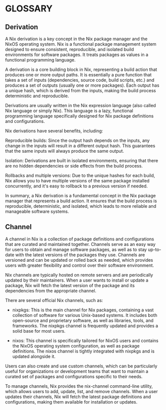 # GLOSSARY

## Derivation

A Nix derivation is a key concept in the Nix package manager and the NixOS operating system. Nix is a functional package management system designed to ensure consistent, reproducible, and isolated build environments for software packages. It treats packages as values in a functional programming language.  

A derivation is a core building block in Nix, representing a build action that produces one or more output paths. It is essentially a pure function that takes a set of inputs (dependencies, source code, build scripts, etc.) and produces a set of outputs (usually one or more packages). Each output has a unique hash, which is derived from the inputs, making the build process deterministic and reproducible.  

Derivations are usually written in the Nix expression language (also called Nix language or simply Nix). This language is a lazy, functional programming language specifically designed for Nix package definitions and configurations.  

Nix derivations have several benefits, including:  

Reproducible builds: Since the output hash depends on the inputs, any change in the inputs will result in a different output hash. This guarantees that the same inputs will always produce the same output.

Isolation: Derivations are built in isolated environments, ensuring that there are no hidden dependencies or side effects from the build process.  

Rollbacks and multiple versions: Due to the unique hashes for each build, Nix allows you to have multiple versions of the same package installed concurrently, and it's easy to rollback to a previous version if needed.  

In summary, a Nix derivation is a fundamental concept in the Nix package manager that represents a build action. It ensures that the build process is reproducible, deterministic, and isolated, which leads to more reliable and manageable software systems.  

## Channel

A channel in Nix is a collection of package definitions and configurations that are curated and maintained together. Channels serve as an easy way for users to obtain and manage software packages, as well as to stay up-to-date with the latest versions of the packages they use. Channels are versioned and can be updated or rolled back as needed, which provides users with greater flexibility and control over their software environment.  

Nix channels are typically hosted on remote servers and are periodically updated by their maintainers. When a user wants to install or update a package, Nix will fetch the latest version of the package and its dependencies from the appropriate channel.  

There are several official Nix channels, such as:

* nixpkgs: This is the main channel for Nix packages, containing a vast collection of software for various Unix-based systems. It includes both open-source and proprietary software, as well as libraries, tools, and frameworks. The nixpkgs channel is frequently updated and provides a solid base for most users.  

* nixos: This channel is specifically tailored for NixOS users and contains the NixOS operating system configuration, as well as package definitions. The nixos channel is tightly integrated with nixpkgs and is updated alongside it.  

Users can also create and use custom channels, which can be particularly useful for organizations or development teams that want to maintain a curated set of packages and configurations specific to their needs.  

To manage channels, Nix provides the nix-channel command-line utility, which allows users to add, update, list, and remove channels. When a user updates their channels, Nix will fetch the latest package definitions and configurations, making them available for installation or updates.  

